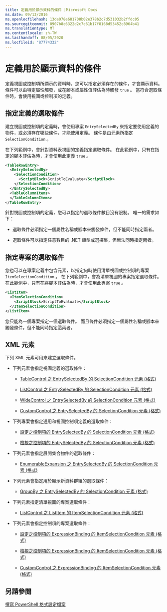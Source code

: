 ```yaml
---
title: 定義用於顯示資料的條件 |Microsoft Docs
ms.date: 09/13/2016
ms.openlocfilehash: 13de078e681708b02e378b2c7d531032b2ffdc05
ms.sourcegitcommit: 0907b8c6322d2c7c61b17f8168d53452c8964b41
ms.translationtype: MT
ms.contentlocale: zh-TW
ms.lasthandoff: 08/05/2020
ms.locfileid: "87774332"
---
```

# <a name="defining-conditions-for-displaying-data"></a>定義用於顯示資料的條件

定義視圖或控制項所顯示的資料時，您可以指定必須存在的條件，才會顯示資料。 條件可以由特定屬性觸發，或在腳本或屬性值評估為時觸發 `true` 。 當符合選取條件時，會使用視圖或控制項的定義。

## <a name="specifying-a-selection-condition-for-a-definition"></a>指定定義的選取條件

建立視圖或控制項的定義時，會使用專案 `EntrySelectedBy` 來指定要使用定義的物件，或必須存在哪些條件，才能使用定義。 條件是由元素所指定 `SelectionCondition` 。

在下列範例中，會針對資料表視圖的定義指定選取條件。 在此範例中，只有在指定的腳本評估為時，才會使用此定義 `true` 。

```xml
<TableRowEntry>
  <EntrySelectedBy>
    <SelectionCondition>
      <ScriptBlock>ScriptToEvaluate</ScriptBlock>
    </SelectionCondition>
  </EntrySelectedBy>
  <TableColumnItems>
  </TableColumnItems>
</TableRowEntry>

```

針對視圖或控制項的定義，您可以指定的選取條件數目沒有限制。 唯一的需求如下：

- 選取條件必須指定一個屬性名稱或腳本來觸發條件，但不能同時指定兩者。

- 選取條件可以指定任意數目的 .NET 類型或選擇集，但無法同時指定兩者。

## <a name="specifying-a-selection-condition-for-an-item"></a>指定專案的選取條件

您也可以在專案定義中包含元素，以指定何時使用清單視圖或控制項的專案 `ItemSelectionCondition` 。 在下列範例中，會為清單視圖的專案指定選取條件。 在此範例中，只有在將腳本評估為時，才會使用此專案 `true` 。

```xml
<ListItem>
  <ItemSelectionCondition>
    <ScriptBlock>ScriptToEvaluate</ScriptBlock>
  </ItemSelectionCondition>
</ListItem>

```

您只能為一個專案指定一個選取條件。 而且條件必須指定一個屬性名稱或腳本來觸發條件，但不能同時指定這兩者。

## <a name="xml-elements"></a>XML 元素

 下列 XML 元素可用來建立選取條件。

- 下列元素會指定視圖定義的選取條件：

  - [TableControl 之 EntrySelectedBy 的 SelectionCondition 元素 (格式)](./selectioncondition-element-for-entryselectedby-for-tablecontrol-format.md)

  - [ListControl 之 EntrySelectedBy 的 SelectionCondition 元素 (格式)](./selectioncondition-element-for-entryselectedby-for-listcontrol-format.md)

  - [WideControl 之 EntrySelectedBy 的 SelectionCondition 元素 (格式)](./selectioncondition-element-for-entryselectedby-for-widecontrol-format.md)

  - [CustomControl 之 EntrySelectedBy 的 SelectionCondition 元素 (格式)](./selectioncondition-element-for-entryselectedby-for-customcontrol-format.md)

- 下列專案會指定通用和視圖控制項定義的選取條件：

  - [設定之控制項的 EntrySelectedBy 的 SelectionCondition 元素 (格式)](./selectioncondition-element-for-entryselectedby-for-controls-for-configuration-format.md)

  - [檢視之控制項的 EntrySelectedBy 的 SelectionCondition 元素 (格式)](./selectioncondition-element-for-entryselectedby-for-controls-for-view-format.md)

- 下列元素會指定展開集合物件的選取條件：

  - [EnumerableExpansion 之 EntrySelectedBy 的 SelectionCondition 元素 (格式)](./selectioncondition-element-for-entryselectedby-for-enumerableexpansion-format.md)

- 下列元素會指定用於顯示新資料群組的選取條件：

  - [GroupBy 之 EntrySelectedBy 的 SelectionCondition 元素 (格式)](./selectioncondition-element-for-entryselectedby-for-groupby-format.md)

- 下列元素指定清單視圖的專案選取條件：

  - [ListControl 之 ListItem 的 ItemSelectionCondition 元素 (格式)](./itemselectioncondition-element-for-listitem-for-listcontrol-format.md)

- 下列元素會指定控制項的專案選取條件：

  - [設定之控制項的 ExpressionBinding 的 ItemSelectionCondition 元素 (格式)](./itemselectioncondition-element-for-expressionbinding-for-controls-for-configuration-format.md)

  - [檢視之控制項的 ExpressionBinding 的 ItemSelectionCondition 元素 (格式)](./itemselectioncondition-element-for-expressionbinding-for-controls-for-view-format.md)

  - [CustomControl 之 ExpressionBinding 的 ItemSelectionCondition 元素 (格式)](./itemselectioncondition-element-for-expressionbinding-for-customcontrol-format.md)

## <a name="see-also"></a>另請參閱

[撰寫 PowerShell 格式設定檔案](./writing-a-powershell-formatting-file.md)
